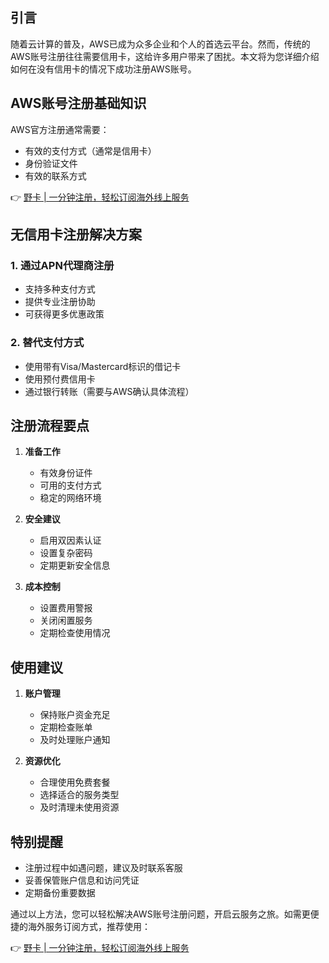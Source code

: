 ## 引言

随着云计算的普及，AWS已成为众多企业和个人的首选云平台。然而，传统的AWS账号注册往往需要信用卡，这给许多用户带来了困扰。本文将为您详细介绍如何在没有信用卡的情况下成功注册AWS账号。

## AWS账号注册基础知识

AWS官方注册通常需要：
- 有效的支付方式（通常是信用卡）
- 身份验证文件
- 有效的联系方式

👉 [野卡 | 一分钟注册，轻松订阅海外线上服务](https://bit.ly/bewildcard)

## 无信用卡注册解决方案

### 1. 通过APN代理商注册
- 支持多种支付方式
- 提供专业注册协助
- 可获得更多优惠政策

### 2. 替代支付方式
- 使用带有Visa/Mastercard标识的借记卡
- 使用预付费信用卡
- 通过银行转账（需要与AWS确认具体流程）

## 注册流程要点

1. **准备工作**
   - 有效身份证件
   - 可用的支付方式
   - 稳定的网络环境

2. **安全建议**
   - 启用双因素认证
   - 设置复杂密码
   - 定期更新安全信息

3. **成本控制**
   - 设置费用警报
   - 关闭闲置服务
   - 定期检查使用情况

## 使用建议

1. **账户管理**
   - 保持账户资金充足
   - 定期检查账单
   - 及时处理账户通知

2. **资源优化**
   - 合理使用免费套餐
   - 选择适合的服务类型
   - 及时清理未使用资源

## 特别提醒

- 注册过程中如遇问题，建议及时联系客服
- 妥善保管账户信息和访问凭证
- 定期备份重要数据

通过以上方法，您可以轻松解决AWS账号注册问题，开启云服务之旅。如需更便捷的海外服务订阅方式，推荐使用：

👉 [野卡 | 一分钟注册，轻松订阅海外线上服务](https://bit.ly/bewildcard)